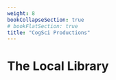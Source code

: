 ```yaml
---
weight: 8
bookCollapseSection: true
# bookFlatSection: true
title: "CogSci Productions"
---
```


# The Local Library
